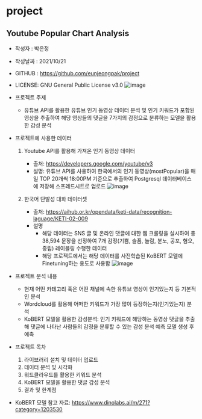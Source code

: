 # project
## Youtube Popular Chart Analysis
  - 작성자 : 박은정
  - 작성날짜 : 2021/10/21
  - GITHUB : https://github.com/eunjeongpak/project
  - LICENSE: GNU General Public License v3.0
   ![image](https://user-images.githubusercontent.com/76864400/138218131-603e665c-10a1-4a2e-8c59-d39687fd1596.png)

- 프로젝트 주제
  - 유튜브 API를 활용한 유튜브 인기 동영상 데이터 분석 및 인기 키워드가 포함된 영상을 추출하여 해당 영상들의 댓글을 7가지의 감정으로 분류하는 모델을 활용한 감성 분석

- 프로젝트에 사용한 데이터
  1. Youtube API를 활용해 가져온 인기 동영상 데이터
      - 출처: https://developers.google.com/youtube/v3
      - 설명: 유튜브 API를 사용하여 한국에서의 인기 동영상(mostPopular)을 매일 TOP 20개씩 18:00PM 기준으로 추출하여 Postgresql 데이터베이스에 저장해 스프레드시트로 업로드
        ![image](https://user-images.githubusercontent.com/76864400/138220402-a9e32e0f-0e77-43f3-acc6-a50647cd5dc5.png)

  
  2. 한국어 단발성 대화 데이터셋
      - 출처: https://aihub.or.kr/opendata/keti-data/recognition-laguage/KETI-02-009
      - 설명
        - 해당 데이터는 SNS 글 및 온라인 댓글에 대한 웹 크롤링을 실시하여 총 38,594 문장을 선정하여 7개 감정(기쁨, 슬픔, 놀람, 분노, 공포, 혐오, 중립) 레이블링 수행한 데이터
        - 해당 프로젝트에서는 해당 데이터를 사전학습된 KoBERT 모델에 Finetuning하는 용도로 사용함
        ![image](https://user-images.githubusercontent.com/76864400/138218777-6d2e6605-bc26-4ae8-b59d-34bbdb56653c.png)

- 프로젝트 분석 내용
  - 현재 어떤 카테고리 혹은 어떤 채널에 속한 유튜브 영상이 인기있는지 등 기본적인 분석
  - Wordcloud를 활용해 어떠한 키워드가 가장 많이 등장하는지(인기있는지) 분석
  - KoBERT 모델을 활용한 감성분석: 인기 키워드에 해당하는 동영상 댓글을 추출해 댓글에 나타난 사람들의 감정을 분류할 수 있는 감성 분석 예측 모델 생성 후 예측

- 프로젝트 목차
  1) 라이브러리 설치 및 데이터 업로드
  2) 데이터 분석 및 시각화
  3) 워드클라우드를 활용한 키워드 분석
  4) KoBERT 모델을 활용한 댓글 감성 분석
  5) 결과 및 한계점

- KoBERT 모델 참고 자료: https://www.dinolabs.ai/m/271?category=1203530
